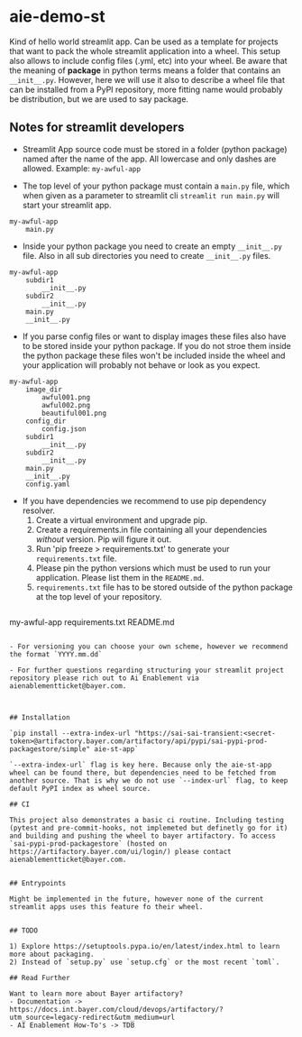 # aie-demo-st

Kind of hello world streamlit app. Can be used as a template for projects that want to pack the whole streamlit application into a wheel. This setup also allows to include config files (.yml, etc) into your wheel. Be aware that the meaning of __package__ in python terms means a folder that contains an `__init__.py`. However, here we will use it also to describe a wheel file that can be installed from a PyPI repository, more fitting name would probably be distribution, but we are used to say package.

## Notes for streamlit developers

- Streamlit App source code must be stored in a folder (python package) named after the name of the app. All lowercase and only dashes are allowed. Example: `my-awful-app`

- The top level of your python package must contain a `main.py` file, which when given as a parameter to streamlit cli `streamlit run main.py` will start your streamlit app.

```python3
my-awful-app
    main.py
```

- Inside your python package you need to create an empty `__init__.py` file. Also in all sub directories you need to create `__init__.py` files.

```python3
my-awful-app
    subdir1
        __init__.py
    subdir2
        __init__.py
    main.py
    __init__.py
```

- If you parse config files or want to display images these files also have to be stored inside your python package. If you do not stroe them inside the python package these files won't be included inside the wheel and your application will probably not behave or look as you expect.

```python3
my-awful-app
    image_dir
        awful001.png
        awful002.png
        beautiful001.png
    config_dir
        config.json
    subdir1
        __init__.py
    subdir2
        __init__.py
    main.py
    __init__.py
    config.yaml
```

- If you have dependencies we recommend to use pip dependency resolver.
  1) Create a virtual environment and upgrade pip.
  2) Create a requirements.in file containing all your dependencies _without_ version. Pip will figure it out.
  3) Run 'pip freeze > requirements.txt' to generate your `requirements.txt` file.
  4) Please pin the python versions which must be used to run your application. Please list them in the `README.md`.
  5) `requirements.txt` file has to be stored outside of the python package at the top level of your repository.
  ```python3
my-awful-app
requirements.txt
README.md
```

- For versioning you can choose your own scheme, however we recommend the format `YYYY.mm.dd`

- For further questions regarding structuring your streamlit project repository please rich out to Ai Enablement via aienablementticket@bayer.com.



## Installation

`pip install --extra-index-url "https://sai-sai-transient:<secret-token>@artifactory.bayer.com/artifactory/api/pypi/sai-pypi-prod-packagestore/simple" aie-st-app`

`--extra-index-url` flag is key here. Because only the aie-st-app wheel can be found there, but dependencies need to be fetched from another source. That is why we do not use `--index-url` flag, to keep default PyPI index as wheel source.

## CI

This project also demonstrates a basic ci routine. Including testing (pytest and pre-commit-hooks, not implemeted but definetly go for it) and building and pushing the wheel to bayer artifactory. To access `sai-pypi-prod-packagestore` (hosted on https://artifactory.bayer.com/ui/login/) please contact aienablementticket@bayer.com.


## Entrypoints

Might be implemented in the future, however none of the current streamlit apps uses this feature fo their wheel.


## TODO

1) Explore https://setuptools.pypa.io/en/latest/index.html to learn more about packaging.
2) Instead of `setup.py` use `setup.cfg` or the most recent `toml`.

## Read Further

Want to learn more about Bayer artifactory?
- Documentation -> https://docs.int.bayer.com/cloud/devops/artifactory/?utm_source=legacy-redirect&utm_medium=url
- AI Enablement How-To's -> TDB

